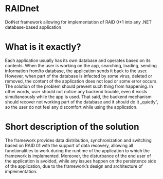 # RAIDnet
DotNet framework allowing for implementation of RAID 0+1 into any .NET database-based application


# What is it exactly?
Each application usually has its own database and operates based on its contents. When the user is working on the app, searching, loading, sending information from/to database, the application sends it back to the user. However, when part of the database is infected by some virus, deleted or removed, the content of the application does not load or some error occurs. The solution of the problem should prevent such thing from happening. In other words, user should not notice any backend trouble, even it exists simultaneously while the app is used. That said, the backend mechanism should recover not working part of the database and it should do it „quietly”, so the user do not feel any discomfort while using the application.


# Short description of the solution
The framework provides data distribution, synchronization and switching based on RAID 01 with the support of data recovery, allowing all functionalities to work during the runtime of the application to which the framework is implemented. Moreover, the disturbance of the end user of the application is avoided, while any issues happen on the persistence side of the application, due to the framework’s design and architecture of implementation.
